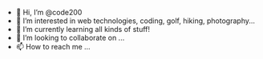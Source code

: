- 👋 Hi, I’m @code200
- 👀 I’m interested in web technologies, coding, golf, hiking, photography...
- 🌱 I’m currently learning all kinds of stuff!
- 💞️ I’m looking to collaborate on ...
- 📫 How to reach me ...

<!---
code200/code200 is a ✨ special ✨ repository because its `README.md` (this file) appears on your GitHub profile.
You can click the Preview link to take a look at your changes.
--->
